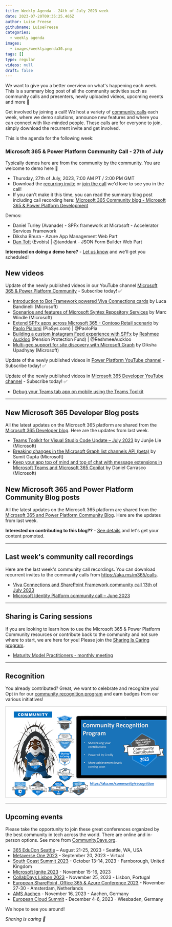 ```yaml
---
title: Weekly Agenda - 24th of July 2023 week
date: 2023-07-20T09:35:25.465Z
author: Luise Freese
githubname: LuiseFreese
categories:
  - weekly agenda
images:
  - images/weeklyagenda30.png
tags: []
type: regular
videos: null
draft: false
---
```


We want to give you a better overview on what's happening each week. This is a summary blog post of all the community activities such as community calls and presenters, newly uploaded videos, upcoming events and more 🚀

Get involved by joining a call! We host a variety of [community calls](https://aka.ms/community/calls) each week, where we demo solutions, announce new features and where you can connect with like-minded people. These calls are for everyone to join, simply download the recurrent invite and get involved.

This is the agenda for the following week:

### Microsoft 365 & Power Platform Community Call - 27th of July

Typically demos here are from the community by the community. You are welcome to demo here 👋

* Thursday, 27th of July, 2023, 7:00 AM PT / 2:00 PM GMT
* Download the [recurring invite](https://aka.ms/spdev-sig-call) or [join the call](https://aka.ms/spdev-sig-call-join) we'd love to see you in the call!
* If you can't make it this time, you can read the summary blog post including call recording here: [Microsoft 365 Community blog - Microsoft 365 & Power Platform Development](https://pnp.github.io/blog/categories/microsoft-365-and-power-platform-development-community-call/)

Demos: 

* Daniel Turley (Avanade) - SPFx framework at Microsoft - Accelerator Services Framework
* Diksha Bhura  - Azure App Management Web Part
* [Dan Toft](https://twitter.com/tanddant) (Evobis) | @tanddant - JSON Form Builder Web Part



**Interested on doing a demo here?** - [Let us know](https://aka.ms/community/request/demo) and we'll get you scheduled! 


## New videos 

Update of the newly published videos in our YouTube channel [Microsoft 365 & Power Platform Community](https://www.youtube.com/channel/UC_mKdhw-V6CeCM7gTo_Iy7w) - Subscribe today! ✅

* [Introduction to Bot Framework powered Viva Connections cards](https://www.youtube.com/watch?v=Wmtb78fOrUo&t=6s) by Luca Bandinelli (Microsoft)
* [Scenarios and features of Microsoft Syntex Repository Services](https://www.youtube.com/watch?v=qmL74v0lX9I&t=4s) by Marc Windle (Microsoft)
* [Extend SPFx apps across Microsoft 365 - Contoso Retail scenario](https://www.youtube.com/watch?v=_FkUpF5TnLk&t=3s) by [Paolo Pialorsi](https://twitter.com/PaoloPia) (PiaSys.com) | @PaoloPia
* [Building a custom Instagram Feed experience with SPFx](https://www.youtube.com/watch?v=_OU1dhtO9D4&t=6s) by [Reshmee Auckloo](https://www.twitter.com/ReshmeeAuckloo) (Pension Protection Fund) | @ReshmeeAuckloo
* [Multi-geo support for site discovery with Microsoft Graph](https://www.youtube.com/watch?v=b7uU8ggmzmA&t=7s) by Diksha Upadhyay (Microsoft)



Update of the newly published videos in [Power Platform YouTube channel](https://www.youtube.com/@mspowerplatform) - Subscribe today! ✅


Update of the newly published videos in [Microsoft 365 Developer YouTube channel](https://www.youtube.com/@Microsoft365Developer) - Subscribe today! ✅

* [Debug your Teams tab app on mobile using the Teams Toolkit](https://www.youtube.com/watch?v=jktyDGOPGQo)

---

## New Microsoft 365 Developer Blog posts

All the latest updates on the Microsoft 365 platform are shared from the [Microsoft 365 Developer blog](https://devblogs.microsoft.com/microsoft365dev/). Here are the updates from last week.

* [Teams Toolkit for Visual Studio Code Update – July 2023](https://devblogs.microsoft.com/microsoft365dev/teams-toolkit-for-visual-studio-code-update-july-2023/) by Junjie Lie (Microsoft)
* [Breaking changes in the Microsoft Graph list channels API (beta)](https://devblogs.microsoft.com/microsoft365dev/breaking-changes-in-the-microsoft-graph-list-channels-api-beta/) by Sumit Gupta (Microsoft)
* [Keep your app top of mind and top of chat with message extensions in Microsoft Teams and Microsoft 365 Copilot](https://devblogs.microsoft.com/microsoft365dev/keep-your-app-top-of-mind-and-top-of-chat-with-message-extensions-in-microsoft-teams-and-microsoft-365-copilot/) by Daniel Carrasco (Microsoft)

## New Microsoft 365 and Power Platform Community Blog posts

All the latest updates on the Microsoft 365 platform are shared from the [Microsoft 365 and Power Platform Community Blog](https://pnp.github.io/blog/). Here are the updates from last week.


**Interested on contributing to this blog??** - [See details](https://pnp.github.io/blog/post/contribute-blog/) and let's get your content promoted.

---

## Last week's community call recordings

Here are the last week's community call recordings. You can download recurrent invites to the community calls from https://aka.ms/m365/calls.

* [Viva Connections and SharePoint Framework community call 13th of July 2023](https://www.youtube.com/watch?v=DJ1tAUtXRRI&t=1335s)
* [Microsoft Identity Platform community call – June 2023](https://www.youtube.com/watch?v=mAUGQ9_djeU&t=4s) 

---

## Sharing is Caring sessions

If you are looking to learn how to use the Microsoft 365 & Power Platform Community resources or contribute back to the community and not sure where to start, we are here for you! Please join the [Sharing Is Caring program](https://pnp.github.io/sharing-is-caring/).

* [Maturity Model Practitioners - monthly meeting](https://aka.ms/mm4m365/invite)

---

## Recognition

You already contributed? Great, we want to celebrate and recognize you! Opt in for our [community recognition program](https://pnp.github.io/recognitionprogram/) and earn badges from our various initiatives! 

![together-221201.png](images/community-recognization-program.png)

---

## Upcoming events

Please take the opportunity to join these great conferences organized by the best community in tech across the world. There are online and in-person options. See more from [CommunityDays.org](https://www.communitydays.org/).

* [365 EduCon Seattle](https://365educon.com/Seattle/) – August 21-25, 2023 - Seattle, WA, USA
* [Metaverse One 2023](https://www.communitydays.org/event/2023-09-20/metaverse-one-2023) - September 20, 2023 - Virtual
* [South Coast Summit 2023](https://www.southcoastsummit.com/) - October 13-14, 2023 - Farnborough, United Kingdom
* [Microsoft Ignite 2023](https://ignite.microsoft.com/) - November 15-16, 2023
* [CollabDays Lisbon 2023](https://www.collabdays.org/2023-lisbon/) - November 25, 2023 - Lisbon, Portugal
* [European SharePoint, Office 365 & Azure Conference 2023](https://www.sharepointeurope.com/) - November 27-30 - Amsterdam, Netherlands
* [AMS Aachen](https://www.communitydays.org/event/2023-11-16/ams-aachen) - November 16, 2023 - Aachen, Germany
* [European Cloud Summit](https://www.cloudsummit.eu/) - December 4-6, 2023 - Wiesbaden, Germany

We hope to see you around!

_Sharing is caring 🧡_
